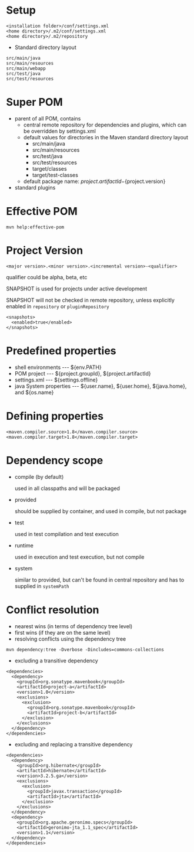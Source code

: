 # Setup
```
<installation folder>/conf/settings.xml
<home directory>/.m2/conf/settings.xml
<home directory>/.m2/repository
```

* Standard directory layout
```
src/main/java
src/main/resources
src/main/webapp
src/test/java
src/test/resources
```


# Super POM
* parent of all POM, contains
  * central remote repository for dependencies and plugins, which can be overridden by settings.xml
  * default values for directories in the Maven standard directory layout
    * src/main/java
    * src/main/resources
    * src/test/java
    * src/test/resources
    * target/classes
    * target/test-classes
  * default package name: ${project.artifactId}-${project.version}
* standard plugins

# Effective POM
```
mvn help:effective-pom
```

# Project Version
```
<major version>.<minor version>.<incremental version>-<qualifier>
```
qualifier could be alpha, beta, etc

SNAPSHOT is used for projects under active development

SNAPSHOT will not be checked in remote repository, unless explicitly enabled in `repository` or `pluginRepository`
```
<snapshots>
  <enabled>true</enabled>
</snapshots>
```

# Predefined properties
* shell environments --- ${env.PATH}
* POM project --- ${project.groupId}, ${project.artifactId}
* settings.xml --- ${settings.offline}
* java System properties --- ${user.name}, ${user.home}, ${java.home}, and ${os.name}

# Defining properties
```
<maven.compiler.source>1.8</maven.compiler.source>
<maven.compiler.target>1.8</maven.compiler.target>
```

# Dependency scope
* compile (by default)

  used in all classpaths and will be packaged
* provided

  should be supplied by container, and used in compile, but not package
* test

  used in test compilation and test execution
* runtime

  used in execution and test execution, but not compile
* system

  similar to provided, but can't be found in central repository and has to supplied in `systemPath`

# Conflict resolution
* nearest wins (in terms of dependency tree level)
* first wins (if they are on the same level)
* resolving conflicts using the dependency tree
```
mvn dependency:tree -Dverbose -Dincludes=commons-collections
```

* excluding a transitive dependency
```
<dependencies>
  <dependency>
    <groupId>org.sonatype.mavenbook</groupId>
    <artifactId>project-a</artifactId>
    <version>1.0</version>
    <exclusions>
      <exclusion>
        <groupId>org.sonatype.mavenbook</groupId>
        <artifactId>project-b</artifactId>
      </exclusion>
    </exclusions>
  </dependency>
</dependencies>
```

* excluding and replacing a transitive dependency
```
<dependencies>
  <dependency>
    <groupId>org.hibernate</groupId>
    <artifactId>hibernate</artifactId>
    <version>3.2.5.ga</version>
    <exclusions>
      <exclusion>
        <groupId>javax.transaction</groupId>
        <artifactId>jta</artifactId>
      </exclusion>
    </exclusions>
  </dependency>
  <dependency>
    <groupId>org.apache.geronimo.specs</groupId>
    <artifactId>geronimo-jta_1.1_spec</artifactId>
    <version>1.1</version>
  </dependency>
</dependencies>
```